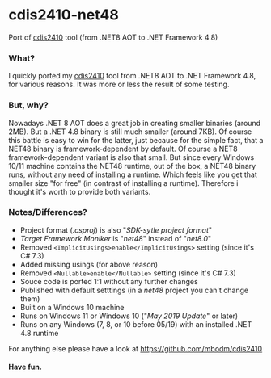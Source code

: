 # cdis2410-net48
Port of [cdis2410](https://github.com/mbodm/cdis2410) tool (from .NET8 AOT to .NET Framework 4.8)

### What?
I quickly ported my [cdis2410](https://github.com/mbodm/cdis2410) tool from .NET8 AOT to .NET Framework 4.8, for various reasons. It was more or less the result of some testing.

### But, why?
Nowadays .NET 8 AOT does a great job in creating smaller binaries (around 2MB). But a .NET 4.8 binary is still much smaller (around 7KB). Of course this battle is easy to win for the latter, just because for the simple fact, that a NET48 binary is framework-dependent by default. Of course a NET8 framework-dependent variant is also that small. But since every Windows 10/11 machine contains the NET48 runtime, out of the box, a NET48 binary runs, without any need of installing a runtime. Which feels like you get that smaller size "for free" (in contrast of installing a runtime). Therefore i thought it's worth to provide both variants.

### Notes/Differences?
- Project format (*.csproj*) is also "*SDK-sytle project format*"
- *Target Framework Moniker* is "*net48*" instead of "*net8.0*"
- Removed `<ImplicitUsings>enable</ImplicitUsings>` setting (since it's C# 7.3)
- Added missing usings (for above reason)
- Removed `<Nullable>enable</Nullable>` setting (since it's C# 7.3)
- Souce code is ported 1:1 without any further changes
- Published with default setttings (in a *net48* project you can't change them)
- Built on a Windows 10 machine
- Runs on Windows 11 or Windows 10 ("*May 2019 Update*" or later)
- Runs on any Windows (7, 8, or 10 before 05/19) with an installed .NET 4.8 runtime

For anything else please have a look at https://github.com/mbodm/cdis2410

#### Have fun.
